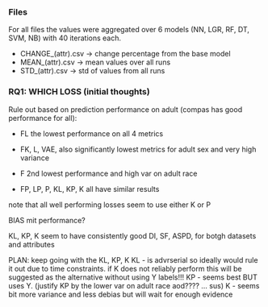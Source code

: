 ### Files

For all files the values were aggregated over 6 models (NN, LGR, RF, DT, SVM, NB) with 40 iterations each. 

- CHANGE_(attr).csv -> change percentage from the base model
- MEAN_(attr).csv -> mean values over all runs
- STD_(attr).csv -> std of values from all runs

### RQ1: WHICH LOSS (initial thoughts)

Rule out based on prediction performance on adult (compas has good performance for all):
- FL the lowest performance on all 4 metrics
- FK, L, VAE, also significantly lowest metrics for adult sex and very high variance
- F 2nd lowest performance and high var on adult race

- FP, LP, P, KL, KP, K all have similar results 

note that all well performing losses seem to use either K or P


BIAS mit performance?

KL, KP, K seem to have consistently good DI, SF, ASPD, for botgh datasets and attributes

PLAN: 
keep going with the KL, KP, K
KL - is advrserial so ideally would rule it out due to time constraints. if K does not reliably perform this will be suggested as the alternative without using Y labels!!!
KP - seems best BUT uses Y. (justify KP by the lower var on adult race aod???? ... sus)
K - seems bit more variance and less debias but will wait for enough evidence
